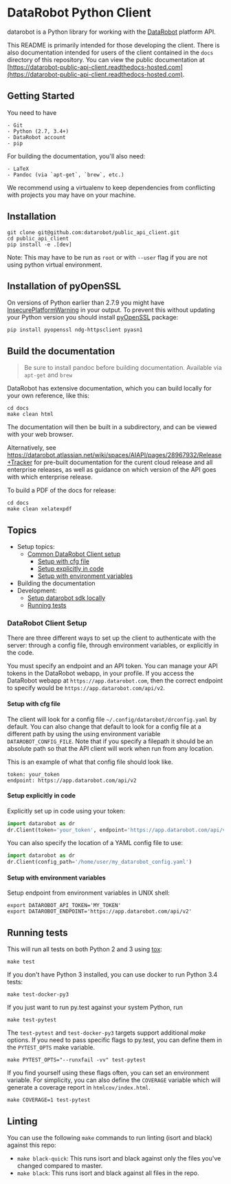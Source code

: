 # DataRobot Python Client

datarobot is a Python library for working with the
[DataRobot](!http://datarobot.com) platform API.

This README is primarily intended for those developing the client. There is
also documentation intended for users of the client contained in the `docs`
directory of this repository. You can view the public documentation at
[https://datarobot-public-api-client.readthedocs-hosted.com](https://datarobot-public-api-client.readthedocs-hosted.com).


## Getting Started
You need to have

    - Git
    - Python (2.7, 3.4+)
    - DataRobot account
    - pip

For building the documentation, you'll also need:

    - LaTeX
    - Pandoc (via `apt-get`, `brew`, etc.)

We recommend using a virtualenv to keep dependencies from conflicting with
projects you may have on your machine.

## Installation
```console
git clone git@github.com:datarobot/public_api_client.git
cd public_api_client
pip install -e .[dev]
```
Note: This may have to be run as `root` or with `--user` flag if you are not
using python virtual environment.

## Installation of pyOpenSSL
On versions of Python earlier than 2.7.9 you might have 
[InsecurePlatformWarning](https://urllib3.readthedocs.org/en/latest/security.html#insecureplatformwarning)
in your output.
To prevent this without updating your Python version you should install 
[pyOpenSSL](https://urllib3.readthedocs.org/en/latest/security.html#pyopenssl) package:

```console
pip install pyopenssl ndg-httpsclient pyasn1
```

## Build the documentation
> Be sure to install pandoc before building documentation. Available via `apt-get` and `brew`

DataRobot has extensive documentation, which you can build locally for your
own reference, like this:

```console
cd docs
make clean html
```

The documentation will then be built in a subdirectory, and can be viewed with
your web browser.

Alternatively, see https://datarobot.atlassian.net/wiki/spaces/AIAPI/pages/28967932/Release+Tracker
for pre-built documentation for the curent cloud release and all enterprise
releases, as well as guidance on which version of the API goes with which
enterprise release.

To build a PDF of the docs for release:

```console
cd docs
make clean xelatexpdf
```


## Topics
 * Setup topics:
    * [Common DataRobot Client setup](#datarobot-client-setup)
        * [Setup with cfg file](#setup-with-cfg-file)
        * [Setup explicitly in code](#setup-explicitly-in-code)
        * [Setup with environment variables](#setup-with-environment-variables)
 * Building the documentation
 * Development:
    * [Setup datarobot sdk locally](#setup-locally)
    * [Running tests](#running-tests)

### DataRobot Client Setup
There are three different ways to set up the client to authenticate with the
server: through a config file, through environment variables, or explicitly in
the code.

You must specify an endpoint and an API token.  You can manage your API tokens in the DataRobot
webapp, in your profile.  If you access the DataRobot webapp at `https://app.datarobot.com`, then
the correct endpoint to specify would be `https://app.datarobot.com/api/v2`.

#### Setup with cfg file
The client will look for a config file `~/.config/datarobot/drconfig.yaml` by default. You can also
change that default to look for a config file at a different
path by using the using environment variable `DATAROBOT_CONFIG_FILE`.  Note that if you specify a
filepath it should be an absolute path so that the API client will work when run from any location.

This is an example of what that config file should look like.
```file
token: your_token
endpoint: https://app.datarobot.com/api/v2
```

#### Setup explicitly in code

Explicitly set up in code using your token:
```python
import datarobot as dr
dr.Client(token='your_token', endpoint='https://app.datarobot.com/api/v2')
```

You can also specify the location of a YAML config file to use:
```python
import datarobot as dr
dr.Client(config_path='/home/user/my_datarobot_config.yaml')
```

#### Setup with environment variables
Setup endpoint from environment variables in UNIX shell:
```shell
export DATAROBOT_API_TOKEN='MY_TOKEN'
export DATAROBOT_ENDPOINT='https://app.datarobot.com/api/v2'
```

## Running tests
This will run all tests on both Python 2 and 3 using [tox](https://testrun.org/tox/):
```console
make test
```
If you don't have Python 3 installed, you can use docker to run Python 3.4 tests:
```console
make test-docker-py3
```
If you just want to run py.test against your system Python, run
```console
make test-pytest
```

The `test-pytest` and `test-docker-py3` targets support additional _make_ options. If you
need to pass specific flags to py.test, you can define them in the `PYTEST_OPTS` make
variable.
```console
make PYTEST_OPTS="--runxfail -vv" test-pytest
```
If you find yourself using these flags often, you can set an environment variable. For
simplicity, you can also define the `COVERAGE` variable which will generate a coverage 
report in `htmlcov/index.html`.
```console
make COVERAGE=1 test-pytest
```

## Linting
You can use the following ``make`` commands to run linting (isort and black) against this repo:

- ``make black-quick``: This runs isort and black against only the files you've changed compared to master.
- ``make black``: This runs isort and black against all files in the repo.